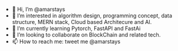 - 👋 Hi, I’m @amarstays
- 👀 I’m interested in algorithm design, programming concept, data structure, MERN stack, Cloud based Architecure and AI.
- 🌱 I’m currently learning Pytorch, FastAPI and FastAi
- 💞️ I’m looking to collaborate on BlockChain and related tech.
- 📫 How to reach me: tweet me @amarstays

<!---
amarstays/amarstays is a ✨ special ✨ repository because its `README.md` (this file) appears on your GitHub profile.
You can click the Preview link to take a look at your changes.
--->
